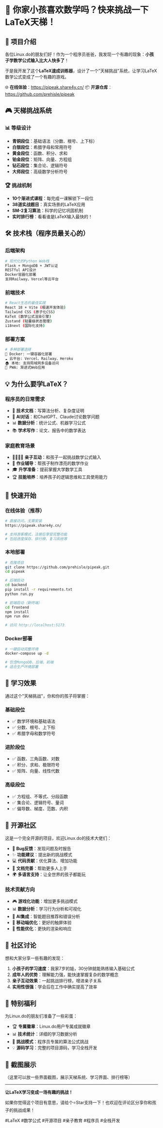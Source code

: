 # 🎯 你家小孩喜欢数学吗？快来挑战一下LaTeX天梯！

## 🚀 项目介绍

各位Linux.do的朋友们好！作为一个程序员爸爸，我发现一个有趣的现象：**小孩子学数学公式输入比大人快多了**！

于是我开发了这个**LaTeX速成训练器**，设计了一个"天梯挑战"系统，让学习LaTeX数学公式变成了一个有趣的游戏。

🌐 **在线体验**：https://pipeak.share4y.cn/
📦 **开源仓库**：https://github.com/prehisle/pipeak

## 🎮 天梯挑战系统

### 📊 等级设计
- **青铜段位**：基础语法（分数、根号、上下标）
- **白银段位**：希腊字母和常用符号
- **黄金段位**：函数、积分、求和
- **铂金段位**：矩阵、向量、方程组
- **钻石段位**：集合论、逻辑符号
- **大师段位**：高级数学分析符号

### 🏆 挑战机制
- **10个渐进式课程**：每完成一课解锁下一段位
- **38道实战题目**：真实场景的LaTeX应用
- **SM-2复习算法**：科学的记忆巩固机制
- **实时排行榜**：看看谁是LaTeX输入最快的！

## 🛠️ 技术栈（程序员最关心的）

### 后端架构
```bash
# 现代化的Python Web栈
Flask + MongoDB + JWT认证
RESTful API设计
Docker容器化部署
支持Railway、Vercel等云平台
```

### 前端技术
```bash
# React生态的最佳实践
React 18 + Vite (极速开发体验)
Tailwind CSS (原子化CSS)
KaTeX (数学公式渲染引擎)
Zustand (轻量级状态管理)
i18next (国际化支持)
```

### 部署方案
```bash
# 多种部署选择
🐳 Docker: 一键容器化部署
☁️ 云平台: Vercel、Railway、Heroku
🏠 本地: 支持局域网多设备访问
📱 PWA: 渐进式Web应用
```

## 💡 为什么要学LaTeX？

### 程序员的日常需求
- 📝 **技术文档**：写算法分析、复杂度证明
- 🤖 **AI对话**：和ChatGPT、Claude讨论数学问题
- 📊 **数据分析**：统计公式、机器学习公式
- 📚 **学术写作**：论文、报告中的数学表达

### 家庭教育场景
- 👨‍👩‍👧‍👦 **亲子互动**：和孩子一起挑战数学公式输入
- 📖 **作业辅导**：帮孩子制作漂亮的数学作业
- 🎓 **升学准备**：提前掌握大学数学工具
- 🏆 **技能培养**：培养孩子的逻辑思维和工具使用能力

## 🚀 快速开始

### 在线体验（推荐）
```bash
# 直接访问，无需安装
https://pipeak.share4y.cn/

# 支持游客模式，注册后享受完整功能
# 包括进度保存、排行榜、复习系统等
```

### 本地部署
```bash
# 克隆项目
git clone https://github.com/prehisle/pipeak.git
cd pipeak

# 后端启动
cd backend
pip install -r requirements.txt
python run.py

# 前端启动（新终端）
cd frontend
npm install
npm run dev

# 访问 http://localhost:5173
```

### Docker部署
```bash
# 一键启动完整环境
docker-compose up -d

# 包含MongoDB、后端、前端
# 适合生产环境部署
```

## 🎯 学习效果

通过这个"天梯挑战"，你和你的孩子将掌握：

### 基础段位
- ✅ 数学环境和基础语法
- ✅ 分数、根号、上下标
- ✅ 希腊字母和数学符号

### 进阶段位
- ✅ 函数、三角函数、对数
- ✅ 积分、求和、极限符号
- ✅ 矩阵、向量、线性代数

### 高级段位
- ✅ 方程组、不等式、分段函数
- ✅ 集合论、逻辑符号、量词
- ✅ 偏导数、梯度、范数、内积

## 🤝 开源社区

这是一个完全开源的项目，欢迎Linux.do的技术大佬们：

- 🐛 **Bug反馈**：发现问题及时报告
- ✨ **功能建议**：提出新的挑战模式
- 💻 **代码贡献**：优化算法、增加功能
- 📖 **文档完善**：帮助更多人上手
- 🌍 **多语言支持**：让全世界的孩子都能玩

### 技术贡献方向
- 🎮 **游戏化功能**：增加更多挑战模式
- 📊 **数据分析**：学习行为分析和可视化
- 🤖 **AI集成**：智能题目推荐和错误分析
- 📱 **移动端优化**：更好的触屏体验
- 🔧 **性能优化**：更快的渲染和响应

## 💬 社区讨论

想和大家分享一些有趣的发现：

1. **小孩子的学习速度**：我家7岁的娃，30分钟就能熟练输入基础公式
2. **成年人的优势**：理解能力强，能快速掌握复杂的数学概念
3. **亲子互动效果**：一起挑战排行榜，增进亲子关系
4. **实用性很强**：学会后在工作中确实提高了效率

## 🎁 特别福利

为Linux.do的朋友们准备了一些彩蛋：

- 🏆 **专属徽章**：Linux.do用户专属成就徽章
- 📊 **技术统计**：详细的学习数据分析
- 🎯 **挑战模式**：程序员专属的算法公式挑战
- 💡 **源码学习**：完整的项目源码，学习全栈开发

## 📱 截图展示

（这里可以放一些界面截图，展示天梯系统、学习界面、排行榜等）

---

**让LaTeX学习变成一场有趣的挑战！** 

如果你觉得这个项目有意思，请给个⭐Star支持一下！也欢迎在评论区分享你和孩子的挑战成果！

#LaTeX #数学公式 #开源项目 #亲子教育 #程序员 #全栈开发

